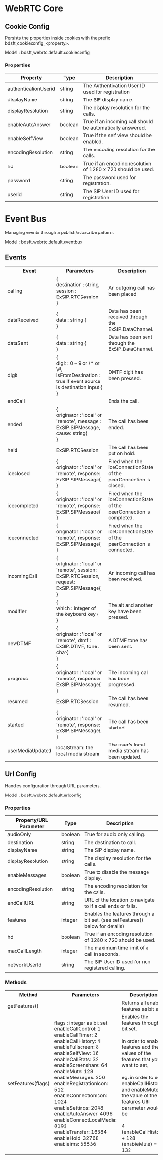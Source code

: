 # WebRTC Core

## Cookie Config

Persists the properties inside cookies with the prefix bdsft_cookieconfig_<property\>.

Model : bdsft_webrtc.default.cookieconfig

### Properties
<a name="cookieconfig_properties"></a>

Property              |Type     |Description
----------------------|---------|--------------------------------------------------------------
authenticationUserid  |string   |The Authentication User ID used for registration.
displayName           |string   |The SIP display name.
displayResolution     |string   |The display resolution for the calls.
enableAutoAnswer      |boolean  |True if an incoming call should be automatically answered.
enableSelfView        |boolean  |True if the self view should be enabled.
encodingResolution    |string   |The encoding resolution for the calls.
hd                    |boolean  |True if an encoding resolution of 1280 x 720 should be used.
password              |string   |The password used for registration.
userid                |string   |The SIP User ID used for registration.

# Event Bus

Managing events through a publish/subscribe pattern.

Model : bdsft_webrtc.default.eventbus

## Events
<a name="eventbus_events"></a>

<table>
<tr>
	<th>Event</th><th>Parameters</th><th>Description</th>
</tr>
	<tr>
	<td>calling</td>
	<td>{<br>destination : string,<br>session : ExSIP.RTCSession<br>}</td>
	<td>An outgoing call has been placed</td>
	</tr>
	<tr>
	<td>dataReceived</td>
	<td>{<br/> data : string {<br/>}</td>
	<td>Data has been received through the ExSIP.DataChannel.</td>
	</tr>
	<tr>
	<td>dataSent</td>
	<td>{<br/> data : string {<br/>}</td>
	<td>Data has been sent through the ExSIP.DataChannel.</td>
	</tr>
	<tr>
	<td>digit</td>
	<td>{<br/> digit : 0 – 9 or \* or \#,<br\> isFromDestination : true if event source is destination input {<br/>}</td>
	<td>DMTF digit has been pressed.</td>
	</tr>
	<tr>
	<td>endCall</td>
	<td></td>
	<td>Ends the call.</td>
	</tr>
	<tr>
	<td>ended</td>
	<td>{<br/> originator : 'local' or 'remote',<br\> message : ExSIP.SIPMessage,<br\> cause: string{<br/>}</td>
	<td>The call has been ended.</td>
	</tr>
	<tr>
	<td>held</td>
	<td>ExSIP.RTCSession</td>
	<td>The call has been put on hold.</td>
	</tr>
	<tr>
	<td>iceclosed</td>
	<td>{<br/> originator : 'local' or 'remote',<br\> response: ExSIP.SIPMessage{<br/>}</td>
	<td>Fired when the iceConnectionState of the peerConnection is closed.</td>
	</tr>
	<tr>
	<td>icecompleted</td>
	<td>{<br/> originator : 'local' or 'remote',<br\> response: ExSIP.SIPMessage{<br/>}</td>
	<td>Fired when the iceConnectionState of the peerConnection is completed.</td>
	</tr>
	<tr>
	<td>iceconnected</td>
	<td>{<br/> originator : 'local' or 'remote',<br\> response: ExSIP.SIPMessage{<br/>}</td>
	<td>Fired when the iceConnectionState of the peerConnection is connected.</td>
	</tr>
	<tr>
	<td>incomingCall</td>
	<td>{<br/> originator : 'local' or 'remote',<br\> session: ExSIP.RTCSession,<br\> request: ExSIP.SIPMessage{<br/>}</td>
	<td>An incoming call has been received.</td>
	</tr>
	<tr>
	<td>modifier</td>
	<td>{<br/> which : integer of the keyboard key {<br/>}</td>
	<td>The alt and another key have been pressed.</td>
	</tr>
	<tr>
	<td>newDTMF</td>
	<td>{<br/> originator : 'local' or 'remote',<br\> dtmf : ExSIP.DTMF,<br\> tone : char{<br/>}</td>
	<td>A DTMF tone has been sent.</td>
	</tr>
	<tr>
	<td>progress</td>
	<td>{<br/> originator : 'local' or 'remote',<br\> response: ExSIP.SIPMessage{<br/>}</td>
	<td>The incoming call has been progressed.</td>
	</tr>
	<tr>
	<td>resumed</td>
	<td>ExSIP.RTCSession</td>
	<td>The call has been resumed.</td>
	</tr>
	<tr>
	<td>started</td>
	<td>{<br/> originator : 'local' or 'remote',<br\> response: ExSIP.SIPMessage{<br/>}</td>
	<td>The call has been started.</td>
	</tr>
	<tr>
	<td>userMediaUpdated</td>
	<td>localStream: the local media stream</td>
	<td>The user's local media stream has been updated.</td>
	</tr>
</table>

## Url Config

Handles configuration through URL parameters.

Model : bdsft_webrtc.default.urlconfig

### Properties
<a name="urlconfig_properties"></a>

Property/URL Parameter  |Type     |Description
------------------------|---------|-------------------------------------------------------------------------------
audioOnly               |boolean  |True for audio only calling.
destination             |string   |The destination to call.
displayName             |string   |The SIP display name.
displayResolution       |string   |The display resolution for the calls.
enableMessages          |boolean  |True to disable the message display.
encodingResolution      |string   |The encoding resolution for the calls.
endCallURL              |string   |URL of the location to navigate to if a call ends or fails.
features                |integer  |Enables the features through a bit set. (see setFeatures() below for details)
hd                      |boolean  |True if an encoding resolution of 1280 x 720 should be used.
maxCallLength           |integer  |The maximum time limit of a call in seconds.
networkUserId           |string   |The SIP User ID used for non registered calling.

### Methods
<a name="urlconfig_methods"></a>

<table>
	<tr>
	<th>Method</th>
	<th>Parameters</th>
	<th>Description</th>
	</tr>
	<tr>
	<tr>
	<td>getFeatures()</td>
	<td></td>
	<td>Returns all enabled features as bit set.</td>
	</tr>
	<tr>
	<td>setFeatures(flags)</td>
	<td>flags : integer as bit set<br>
	enableCallControl: 1 <br>
	enableCallTimer: 2 <br>
   enableCallHistory: 4 <br>
   enableFullscreen: 8 <br>
   enableSelfView: 16 <br>
   enableCallStats: 32 <br>
   enableScreenshare: 64 <br>
   enableMute: 128 <br>
   enableMessages: 256 <br>
   enableRegistrationIcon: 512 <br>
   enableConnectionIcon: 1024 <br>
   enableSettings: 2048 <br>
   enableAutoAnswer: 4096 <br>
   enableConnectLocalMedia: 8192 <br>
   enableTransfer: 16384 <br>
   enableHold: 32768 <br>
   enableIms: 65536 <br>
	</td>
	<td>Enables the features through a bit set.<br><br>
	In order to enable features add the values of the features that you want to set, <br><br>eg. in order to set enableCallHistory and enableMute the value of the features URI parameter would be<br><br>
	4 (enableCallHistory) + 128 (enableMute) = 132
	</td>
	</tr>
</table>
